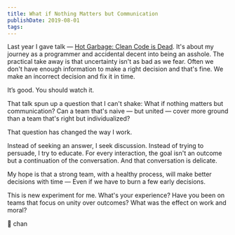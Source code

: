 ```yaml
---
title: What if Nothing Matters but Communication
publishDate: 2019-08-01
tags:
---
```


Last year I gave talk — [Hot Garbage: Clean Code is Dead](https://www.youtube.com/watch?v=-NP_upexPFg).
It's about my journey as a programmer and accidental decent into being an asshole.
The practical take away is that uncertainty isn't as bad as we fear.
Often we don't have enough information to make a right decision and that's fine.
We make an incorrect decision and fix it in time.

It’s good. You should watch it.

That talk spun up a question that I can't shake:
What if nothing matters but communication?
Can a team that's naive — but united — cover more ground than a team that's right but individualized?

That question has changed the way I work.

Instead of seeking an answer, I seek discussion.
Instead of trying to persuade, I try to educate.
For every interaction, the goal isn't an outcome but a continuation of the conversation.
And that conversation is delicate.

My hope is that a strong team, with a healthy process, will make better decisions with time —
Even if we have to burn a few early decisions.

This is new experiment for me.
What's your experience?
Have you been on teams that focus on unity over outcomes?
What was the effect on work and moral?

🤔 chan
